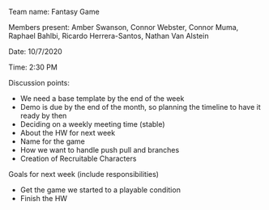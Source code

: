 Team name: Fantasy Game

Members present: Amber Swanson, Connor Webster, Connor Muma, Raphael Bahlbi, Ricardo Herrera-Santos, Nathan Van Alstein

Date: 10/7/2020

Time: 2:30 PM

Discussion points: 

* We need a base template by the end of the week
* Demo is due by the end of the month, so planning the timeline to have it ready by then
* Deciding on a weekly meeting time (stable)
* About the HW for next week
* Name for the game
* How we want to handle push pull and branches
* Creation of Recruitable Characters

Goals for next week (include responsibilities)

* Get the game we started to a playable condition
* Finish the HW
